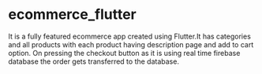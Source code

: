 # ecommerce_flutter

It is a fully featured ecommerce app created using Flutter.It has categories and all products with each product having description page and add to cart option. On pressing the checkout button as it is using real time firebase database the order gets transferred to the database.
